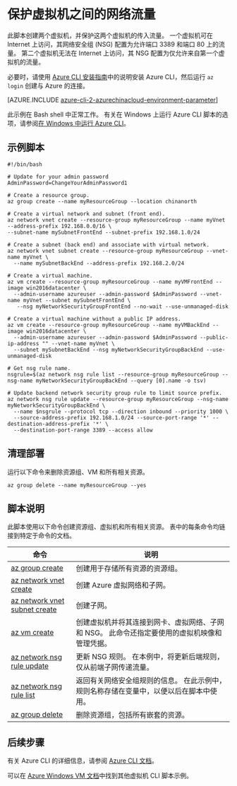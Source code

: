 <properties
    pageTitle="Azure CLI 脚本示例 - 使用内部和外部 NSG 创建两个 VM | Azure"
    description="Azure CLI 脚本示例 - 使用内部和外部 NSG 创建两个 VM"
    services="virtual-machines-windows"
    documentationcenter="virtual-machines"
    author="rickstercdn"
    manager="timlt"
    editor="tysonn"
    tags=""
    translationtype="Human Translation" />
<tags
    ms.assetid=""
    ms.service="virtual-machines-windows"
    ms.devlang="na"
    ms.topic="article"
    ms.tgt_pltfrm="vm-windows"
    ms.workload="infrastructure"
    ms.date="02/23/2017"
    wacn.date="04/17/2017"
    ms.author="rclaus"
    ms.sourcegitcommit="e0e6e13098e42358a7eaf3a810930af750e724dd"
    ms.openlocfilehash="25fac68683b45d7d0c9fd3a7ea8198b6388ac291"
    ms.lasthandoff="04/06/2017" />

# <a name="secure-network-traffic-between-virtual-machines"></a>保护虚拟机之间的网络流量

此脚本创建两个虚拟机，并保护这两个虚拟机的传入流量。 一个虚拟机可在 Internet 上访问，其网络安全组 (NSG) 配置为允许端口 3389 和端口 80 上的流量。 第二个虚拟机无法在 Internet 上访问，其 NSG 配置为仅允许来自第一个虚拟机的流量。 

必要时，请使用 [Azure CLI 安装指南](https://docs.microsoft.com/zh-cn/cli/azure/install-azure-cli)中的说明安装 Azure CLI，然后运行 `az login` 创建与 Azure 的连接。

[AZURE.INCLUDE [azure-cli-2-azurechinacloud-environment-parameter](../../includes/azure-cli-2-azurechinacloud-environment-parameter.md)]

此示例在 Bash shell 中正常工作。 有关在 Windows 上运行 Azure CLI 脚本的选项，请参阅[在 Windows 中运行 Azure CLI](/documentation/articles/virtual-machines-windows-cli-options/)。

## <a name="sample-script"></a>示例脚本

    #!/bin/bash

    # Update for your admin password
    AdminPassword=ChangeYourAdminPassword1

    # Create a resource group.
    az group create --name myResourceGroup --location chinanorth

    # Create a virtual network and subnet (front end).
    az network vnet create --resource-group myResourceGroup --name myVnet --address-prefix 192.168.0.0/16 \
    --subnet-name mySubnetFrontEnd --subnet-prefix 192.168.1.0/24

    # Create a subnet (back end) and associate with virtual network. 
    az network vnet subnet create --resource-group myResourceGroup --vnet-name myVnet \
      --name mySubnetBackEnd --address-prefix 192.168.2.0/24

    # Create a virtual machine. 
    az vm create --resource-group myResourceGroup --name myVMFrontEnd --image win2016datacenter \
      --admin-username azureuser --admin-password $AdminPassword --vnet-name myVnet --subnet mySubnetFrontEnd \
       --nsg myNetworkSecurityGroupFrontEnd --no-wait --use-unmanaged-disk

    # Create a virtual machine without a public IP address.
    az vm create --resource-group myResourceGroup --name myVMBackEnd --image win2016datacenter \
      --admin-username azureuser --admin-password $AdminPassword --public-ip-address "" --vnet-name myVnet \
      --subnet mySubnetBackEnd --nsg myNetworkSecurityGroupBackEnd --use-unmanaged-disk

    # Get nsg rule name.
    nsgrule=$(az network nsg rule list --resource-group myResourceGroup --nsg-name myNetworkSecurityGroupBackEnd --query [0].name -o tsv)

    # Update backend network security group rule to limit source prefix.
    az network nsg rule update --resource-group myResourceGroup --nsg-name myNetworkSecurityGroupBackEnd \
      --name $nsgrule --protocol tcp --direction inbound --priority 1000 \
      --source-address-prefix 192.168.1.0/24 --source-port-range '*' --destination-address-prefix '*' \
      --destination-port-range 3389 --access allow

## <a name="clean-up-deployment"></a>清理部署 

运行以下命令来删除资源组、VM 和所有相关资源。

    az group delete --name myResourceGroup --yes

## <a name="script-explanation"></a>脚本说明

此脚本使用以下命令创建资源组、虚拟机和所有相关资源。 表中的每条命令均链接到特定于命令的文档。

| 命令 | 说明 |
|---|---|
| [az group create](https://docs.microsoft.com/zh-cn/cli/azure/group#create) | 创建用于存储所有资源的资源组。 |
| [az network vnet create](https://docs.microsoft.com/zh-cn/cli/azure/network/vnet#create) | 创建 Azure 虚拟网络和子网。 |
| [az network vnet subnet create](https://docs.microsoft.com/zh-cn/cli/azure/network/vnet/subnet#create) | 创建子网。 |
| [az vm create](https://docs.microsoft.com/zh-cn/cli/azure/vm#create) | 创建虚拟机并将其连接到网卡、虚拟网络、子网和 NSG。 此命令还指定要使用的虚拟机映像和管理凭据。  |
| [az network nsg rule update](https://docs.microsoft.com/zh-cn/cli/azure/network/nsg/rule#update) | 更新 NSG 规则。 在本例中，将更新后端规则，仅从前端子网传递流量。 |
| [az network nsg rule list](https://docs.microsoft.com/zh-cn/cli/azure/network/nsg/rule#list) | 返回有关网络安全组规则的信息。 在此示例中，规则名称存储在变量中，以便以后在脚本中使用。 |
| [az group delete](https://docs.microsoft.com/zh-cn/cli/azure/vm/extension#set) | 删除资源组，包括所有嵌套的资源。 |

## <a name="next-steps"></a>后续步骤

有关 Azure CLI 的详细信息，请参阅 [Azure CLI 文档](https://docs.microsoft.com/zh-cn/cli/azure/overview)。

可以在 [Azure Windows VM 文档](/documentation/articles/virtual-machines-windows-cli-samples/)中找到其他虚拟机 CLI 脚本示例。